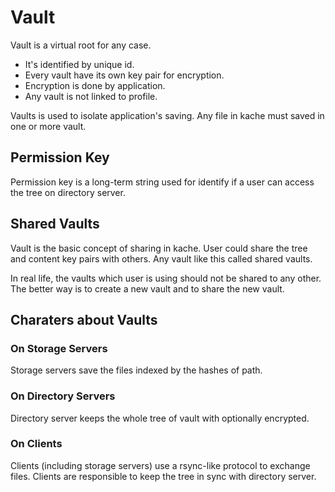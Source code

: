 # Vault

Vault is a virtual root for any case.

- It's identified by unique id.
- Every vault have its own key pair for encryption.
- Encryption is done by application.
- Any vault is not linked to profile.

Vaults is used to isolate application's saving. Any file in kache must saved in one or more vault.

## Permission Key
Permission key is a long-term string used for identify if a user can access the tree on directory server.

## Shared Vaults
Vault is the basic concept of sharing in kache. User could share the tree and content key pairs with others. Any vault like this called shared vaults.

In real life, the vaults which user is using should not be shared to any other. The better way is to create a new vault and to share the new vault.

## Charaters about Vaults
### On Storage Servers
Storage servers save the files indexed by the hashes of path.

### On Directory Servers
Directory server keeps the whole tree of vault with optionally encrypted.

### On Clients
Clients (including storage servers) use a rsync-like protocol to exchange files. Clients are responsible to keep the tree in sync with directory server.

